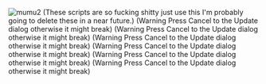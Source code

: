 ![mumu2](https://github.com/Twig6943/Non-Bloated-Mumu-Player/assets/119701717/18bc545d-dff0-40ff-a0ce-a295735f1ec3)
(These scripts are so fucking shitty just use this I'm probably going to delete these in a near future.)
(Warning Press Cancel to the Update dialog otherwise it might break)
(Warning Press Cancel to the Update dialog otherwise it might break)
(Warning Press Cancel to the Update dialog otherwise it might break)
(Warning Press Cancel to the Update dialog otherwise it might break)
(Warning Press Cancel to the Update dialog otherwise it might break)
(Warning Press Cancel to the Update dialog otherwise it might break)
